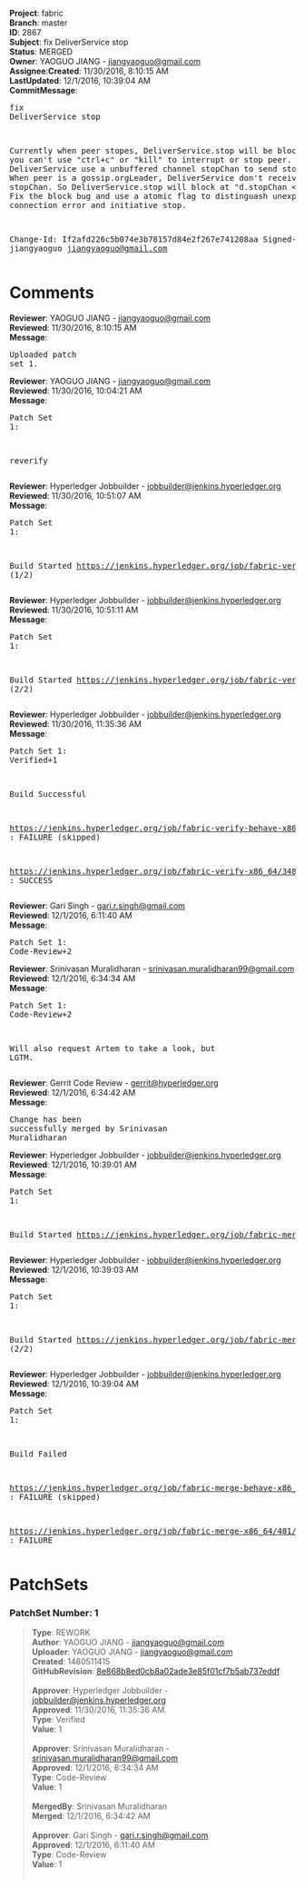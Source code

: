 <strong>Project</strong>: fabric</br><strong>Branch</strong>: master<br><strong>ID</strong>: 2867<br><strong>Subject</strong>: fix DeliverService stop<br><strong>Status</strong>: MERGED<br><strong>Owner</strong>: YAOGUO JIANG - jiangyaoguo@gmail.com<br><strong>Assignee</strong>:<strong>Created</strong>: 11/30/2016, 8:10:15 AM<br><strong>LastUpdated</strong>: 12/1/2016, 10:39:04 AM<br><strong>CommitMessage</strong>:<br><pre>fix DeliverService stop

Currently when peer stopes, DeliverService.stop will be blocked. So you
can't use "ctrl+c" or "kill" to interrupt or stop peer. Because
DeliverService use a unbuffered channel stopChan to send stop signal.
When peer is a gossip.orgLeader, DeliverService don't receive from
stopChan. So DeliverService.stop will block at "d.stopChan <- true".
Fix the block bug and use a atomic flag to distinguash unexpected
connection error and initiative stop.

Change-Id: If2afd226c5b074e3b78157d84e2f267e741208aa
Signed-off-by: jiangyaoguo <jiangyaoguo@gmail.com>
</pre><h1>Comments</h1><strong>Reviewer</strong>: YAOGUO JIANG - jiangyaoguo@gmail.com<br><strong>Reviewed</strong>: 11/30/2016, 8:10:15 AM<br><strong>Message</strong>: <pre>Uploaded patch set 1.</pre><strong>Reviewer</strong>: YAOGUO JIANG - jiangyaoguo@gmail.com<br><strong>Reviewed</strong>: 11/30/2016, 10:04:21 AM<br><strong>Message</strong>: <pre>Patch Set 1:

reverify</pre><strong>Reviewer</strong>: Hyperledger Jobbuilder - jobbuilder@jenkins.hyperledger.org<br><strong>Reviewed</strong>: 11/30/2016, 10:51:07 AM<br><strong>Message</strong>: <pre>Patch Set 1:

Build Started https://jenkins.hyperledger.org/job/fabric-verify-behave-x86_64/2316/ (1/2)</pre><strong>Reviewer</strong>: Hyperledger Jobbuilder - jobbuilder@jenkins.hyperledger.org<br><strong>Reviewed</strong>: 11/30/2016, 10:51:11 AM<br><strong>Message</strong>: <pre>Patch Set 1:

Build Started https://jenkins.hyperledger.org/job/fabric-verify-x86_64/3483/ (2/2)</pre><strong>Reviewer</strong>: Hyperledger Jobbuilder - jobbuilder@jenkins.hyperledger.org<br><strong>Reviewed</strong>: 11/30/2016, 11:35:36 AM<br><strong>Message</strong>: <pre>Patch Set 1: Verified+1

Build Successful 

https://jenkins.hyperledger.org/job/fabric-verify-behave-x86_64/2316/ : FAILURE (skipped)

https://jenkins.hyperledger.org/job/fabric-verify-x86_64/3483/ : SUCCESS</pre><strong>Reviewer</strong>: Gari Singh - gari.r.singh@gmail.com<br><strong>Reviewed</strong>: 12/1/2016, 6:11:40 AM<br><strong>Message</strong>: <pre>Patch Set 1: Code-Review+2</pre><strong>Reviewer</strong>: Srinivasan Muralidharan - srinivasan.muralidharan99@gmail.com<br><strong>Reviewed</strong>: 12/1/2016, 6:34:34 AM<br><strong>Message</strong>: <pre>Patch Set 1: Code-Review+2

Will also request Artem to take a look, but LGTM.</pre><strong>Reviewer</strong>: Gerrit Code Review - gerrit@hyperledger.org<br><strong>Reviewed</strong>: 12/1/2016, 6:34:42 AM<br><strong>Message</strong>: <pre>Change has been successfully merged by Srinivasan Muralidharan</pre><strong>Reviewer</strong>: Hyperledger Jobbuilder - jobbuilder@jenkins.hyperledger.org<br><strong>Reviewed</strong>: 12/1/2016, 10:39:01 AM<br><strong>Message</strong>: <pre>Patch Set 1:

Build Started https://jenkins.hyperledger.org/job/fabric-merge-behave-x86_64/301/</pre><strong>Reviewer</strong>: Hyperledger Jobbuilder - jobbuilder@jenkins.hyperledger.org<br><strong>Reviewed</strong>: 12/1/2016, 10:39:03 AM<br><strong>Message</strong>: <pre>Patch Set 1:

Build Started https://jenkins.hyperledger.org/job/fabric-merge-x86_64/481/ (2/2)</pre><strong>Reviewer</strong>: Hyperledger Jobbuilder - jobbuilder@jenkins.hyperledger.org<br><strong>Reviewed</strong>: 12/1/2016, 10:39:04 AM<br><strong>Message</strong>: <pre>Patch Set 1:

Build Failed 

https://jenkins.hyperledger.org/job/fabric-merge-behave-x86_64/301/ : FAILURE (skipped)

https://jenkins.hyperledger.org/job/fabric-merge-x86_64/481/ : FAILURE</pre><h1>PatchSets</h1><h3>PatchSet Number: 1</h3><blockquote><strong>Type</strong>: REWORK<br><strong>Author</strong>: YAOGUO JIANG - jiangyaoguo@gmail.com<br><strong>Uploader</strong>: YAOGUO JIANG - jiangyaoguo@gmail.com<br><strong>Created</strong>: 1480511415<br><strong>GitHubRevision</strong>: [8e868b8ed0cb8a02ade3e85f01cf7b5ab737eddf](https://github.com/hyperledger/fabric/commit/8e868b8ed0cb8a02ade3e85f01cf7b5ab737eddf)<br><br><strong>Approver</strong>: Hyperledger Jobbuilder - jobbuilder@jenkins.hyperledger.org<br><strong>Approved</strong>: 11/30/2016, 11:35:36 AM<br><strong>Type</strong>: Verified<br><strong>Value</strong>: 1<br><br><strong>Approver</strong>: Srinivasan Muralidharan - srinivasan.muralidharan99@gmail.com<br><strong>Approved</strong>: 12/1/2016, 6:34:34 AM<br><strong>Type</strong>: Code-Review<br><strong>Value</strong>: 1<br><br><strong>MergedBy</strong>: Srinivasan Muralidharan<br><strong>Merged</strong>: 12/1/2016, 6:34:42 AM<br><br><strong>Approver</strong>: Gari Singh - gari.r.singh@gmail.com<br><strong>Approved</strong>: 12/1/2016, 6:11:40 AM<br><strong>Type</strong>: Code-Review<br><strong>Value</strong>: 1<br><br></blockquote>